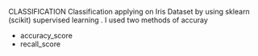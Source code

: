 CLASSIFICATION
Classification applying on Iris Dataset by using sklearn (scikit) supervised learning .
I used two methods of accuray 
* accuracy_score
* recall_score
